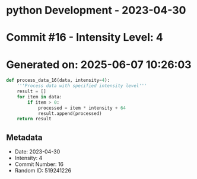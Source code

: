 ﻿# python Development - 2023-04-30
# Commit #16 - Intensity Level: 4
# Generated on: 2025-06-07 10:26:03
```python
def process_data_16(data, intensity=4):
    '''Process data with specified intensity level'''
    result = []
    for item in data:
        if item > 0:
            processed = item * intensity + 64
            result.append(processed)
    return result
```
## Metadata
- Date: 2023-04-30
- Intensity: 4
- Commit Number: 16
- Random ID: 519241226
